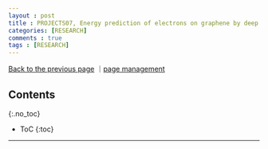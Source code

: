 ```yaml
---
layout : post
title : PROJECTS07, Energy prediction of electrons on graphene by deep neural net
categories: [RESEARCH]
comments : true
tags : [RESEARCH]
---
```

[Back to the previous page](https://userdyk-github.github.io/Research.html) ｜<a href="https://github.com/userdyk-github/userdyk-github.github.io/blob/master/_posts/RESEARCH/2019-08-13-PROJECT07.md" target="_blank">page management</a><br>

## Contents
{:.no_toc}

* ToC
{:toc}

<hr class="division1">

